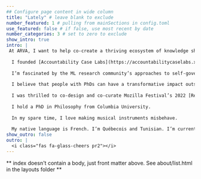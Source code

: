 ```yaml
---
## Configure page content in wide column
title: "Lately" # leave blank to exclude
number_featured: 1 # pulling from mainSections in config.toml
use_featured: false # if false, use most recent by date
number_categories: 3 # set to zero to exclude
show_intro: true
intro: |
 At ARVA, I want to help co-create a thriving ecosystem of knowledge sharing across the countless groups striving to make AI less harmful. I lead our research on the potential of red-teaming for empowering communities to recognize and prevent generative AI harms, in partnership with Data & Society's [AI on the Ground](https://datasociety.net/research/ai-on-the-ground/) team. I also co-lead our work on standards for discovering and disclosing harmful flaws in AI systems, and coordinate our efforts as a community partner organization for the White House-supported DEF CON 31 Generative Red Team event co-organized by AI Village, Humane Intelligence, and Seed AI.
 
  I founded [Accountability Case Labs](https://accountabilitycaselabs.xyz/), an open community dedicated to participatory approaches to challenges in the algorithmic accountability and governance space.
  
  I’m fascinated by the ML research community’s approaches to self-governance, through both scholarly self-examination and processes like ethics review. [My FAccT 2023 paper, co-authored with Leif Hancox-Li](https://dl.acm.org/doi/fullHtml/10.1145/3593013.3593996), examines overlooked structural similarities between IQ and ML benchmarks. This enables us to unlock lessons from feminist philosophy of science scholarship that need to be considered by the ML benchmark community. Building upon that work, I am collaborating on an investigation of pluralistic and reflectively value-laden correctives for AGI as a way of thinking about progress in AI.
  
  I believe that people with PhDs can have a transformative impact outside of academia. During the pandemic, this led me to collaborate on open workshops, grants, networking events, and open resources aimed at the Post Academic community. I’m currently co-director of [Open Post Academics](https://openpostac.org).
  
  I was thrilled to co-design and co-curate Mozilla Festival’s 2022 [Rethinking Power and Ethics Space](https://www.mozillafestival.org/en/proposals/space-narratives/#rethinking-power-ethics). 
  
  I hold a PhD in Philosophy from Columbia University. 
  
  In my spare time, I love making musical instruments misbehave.
  
  My native language is French. I’m Québecois and Tunisian. I’m currently based in New York City. 
show_outro: false
outro: |
  <i class="fas fa-glass-cheers pr2"></i>
---
```


** index doesn't contain a body, just front matter above.
See about/list.html in the layouts folder **